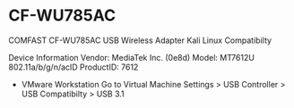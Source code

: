 # CF-WU785AC
COMFAST CF-WU785AC USB Wireless Adapter Kali Linux Compatibilty

Device Information
  Vendor: MediaTek Inc. (0e8d)
  Model:  MT7612U 802.11a/b/g/n/acID 
  ProductID: 7612


- VMware Workstation
Go to Virtual Machine Settings > USB Controller > USB Compatibilty > USB 3.1
